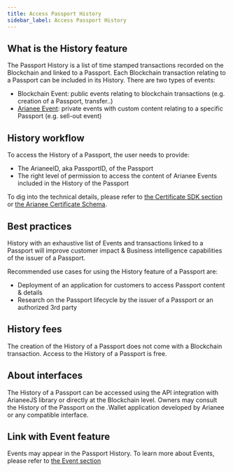 ```yaml
---
title: Access Passport History
sidebar_label: Access Passport History
---
```


##  **What is the History feature**

The Passport History is a list of time stamped transactions recorded on the Blockchain and linked to a Passport. Each Blockchain transaction relating to a Passport can be included in its History.
There are two types of events:

- Blockchain Event: public events relating to blockchain transactions (e.g. creation of a Passport, transfer..)
- [Arianee Event](../docs/arianee-event): private events with custom content relating to a specific Passport (e.g. sell-out event)

## **History workflow**

To access the History of a Passport, the user needs to provide:

- The ArianeeID, aka PassportID, of the Passport
- The right level of permission to access the content of Arianee Events included in the History of the Passport

To dig into the technical details, please refer to [the Certificate SDK section](https://docs.arianee.org/docs/arianee-js-certificate) or [the Arianee Certificate Schema](https://docs.arianee.org/docs/ArianeeProductCertificate-i18n).

## **Best practices**

History with an exhaustive list of Events and transactions linked to a Passport will improve customer impact & Business intelligence capabilities of the issuer of a Passport.

Recommended use cases for using the History feature of a Passport are:

- Deployment of an application for customers to access Passport content & details
- Research on the Passport lifecycle by the issuer of a Passport or an authorized 3rd party

## **History fees**

The creation of the History of a Passport does not come with a Blockchain transaction. Access to the History of a Passport is free.

## **About interfaces**

The History of a Passport can be accessed using the API integration with ArianeeJS library or directly at the Blockchain level.
Owners may consult the History of the Passport on the .Wallet application developed by Arianee or any compatible interface.

## **Link with Event feature**

Events may appear in the Passport History. 
To learn more about Events, please refer to [the Event section](https://docs.arianee.org/docs/arianee-event)
